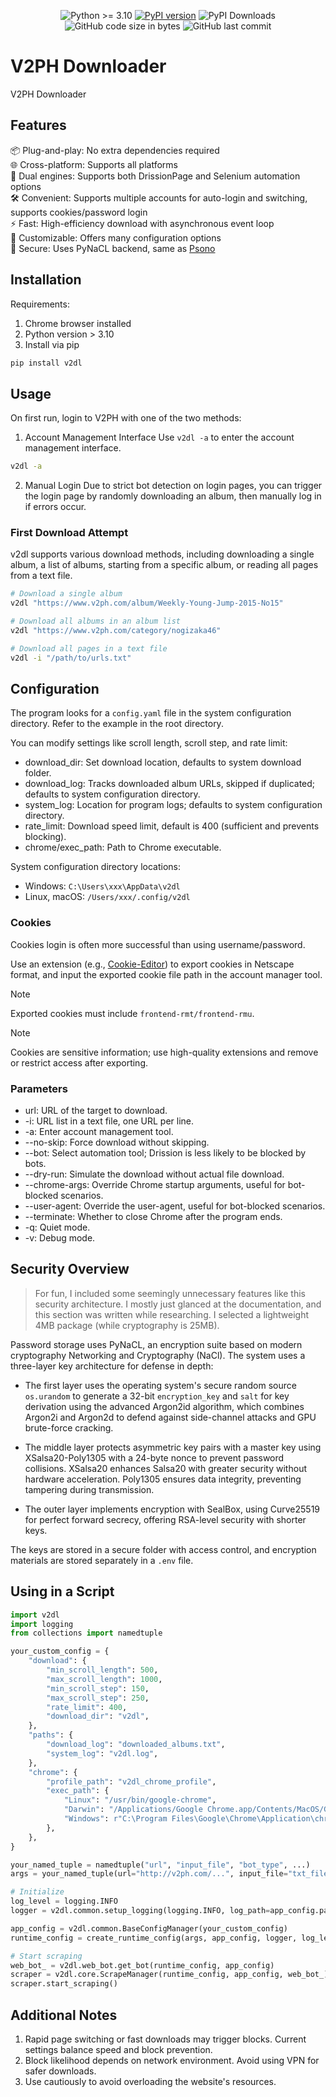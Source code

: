 <div align="center">

![Python >= 3.10](https://img.shields.io/badge/python->=3.10-red.svg)
[![PyPI version](https://badge.fury.io/py/v2dl.svg)](https://badge.fury.io/py/v2dl)
![PyPI Downloads](https://static.pepy.tech/badge/v2dl)
![GitHub code size in bytes](https://img.shields.io/github/languages/code-size/ZhenShuo2021/V2PH-Downloader)
![GitHub last commit](https://img.shields.io/github/last-commit/ZhenShuo2021/V2PH-Downloader)

</div>

# V2PH Downloader
V2PH Downloader

## Features
📦 Plug-and-play: No extra dependencies required   
🌐 Cross-platform: Supports all platforms   
🔄 Dual engines: Supports both DrissionPage and Selenium automation options   
🛠️ Convenient: Supports multiple accounts for auto-login and switching, supports cookies/password login   
⚡️ Fast: High-efficiency download with asynchronous event loop   
🧩 Customizable: Offers many configuration options   
🔑 Secure: Uses PyNaCL backend, same as [Psono](https://psono.com/zh-Hant/security)    


## Installation
Requirements:
1. Chrome browser installed
2. Python version > 3.10
3. Install via pip

```sh
pip install v2dl
```

## Usage
On first run, login to V2PH with one of the two methods:

1. Account Management Interface
Use `v2dl -a` to enter the account management interface.
```sh
v2dl -a
```

2. Manual Login
Due to strict bot detection on login pages, you can trigger the login page by randomly downloading an album, then manually log in if errors occur.

### First Download Attempt
v2dl supports various download methods, including downloading a single album, a list of albums, starting from a specific album, or reading all pages from a text file.

```sh
# Download a single album
v2dl "https://www.v2ph.com/album/Weekly-Young-Jump-2015-No15"

# Download all albums in an album list
v2dl "https://www.v2ph.com/category/nogizaka46"

# Download all pages in a text file
v2dl -i "/path/to/urls.txt"
```

## Configuration
The program looks for a `config.yaml` file in the system configuration directory. Refer to the example in the root directory.

You can modify settings like scroll length, scroll step, and rate limit:
- download_dir: Set download location, defaults to system download folder.
- download_log: Tracks downloaded album URLs, skipped if duplicated; defaults to system configuration directory.
- system_log: Location for program logs; defaults to system configuration directory.
- rate_limit: Download speed limit, default is 400 (sufficient and prevents blocking).
- chrome/exec_path: Path to Chrome executable.

System configuration directory locations:
- Windows: `C:\Users\xxx\AppData\v2dl`
- Linux, macOS: `/Users/xxx/.config/v2dl`

### Cookies
Cookies login is often more successful than using username/password.

Use an extension (e.g., [Cookie-Editor](https://chromewebstore.google.com/detail/cookie-editor/hlkenndednhfkekhgcdicdfddnkalmdm)) to export cookies in Netscape format, and input the exported cookie file path in the account manager tool.

> [!NOTE]   
> Exported cookies must include `frontend-rmt/frontend-rmu`.

> [!NOTE]   
> Cookies are sensitive information; use high-quality extensions and remove or restrict access after exporting.

### Parameters
- url: URL of the target to download.
- -i: URL list in a text file, one URL per line.
- -a: Enter account management tool.
- --no-skip: Force download without skipping.
- --bot: Select automation tool; Drission is less likely to be blocked by bots.
- --dry-run: Simulate the download without actual file download.
- --chrome-args: Override Chrome startup arguments, useful for bot-blocked scenarios.
- --user-agent: Override the user-agent, useful for bot-blocked scenarios.
- --terminate: Whether to close Chrome after the program ends.
- -q: Quiet mode.
- -v: Debug mode.

## Security Overview

> For fun, I included some seemingly unnecessary features like this security architecture. I mostly just glanced at the documentation, and this section was written while researching. I selected a lightweight 4MB package (while cryptography is 25MB).

Password storage uses PyNaCL, an encryption suite based on modern cryptography Networking and Cryptography (NaCl). The system uses a three-layer key architecture for defense in depth:

- The first layer uses the operating system's secure random source `os.urandom` to generate a 32-bit `encryption_key` and `salt` for key derivation using the advanced Argon2id algorithm, which combines Argon2i and Argon2d to defend against side-channel attacks and GPU brute-force cracking.

- The middle layer protects asymmetric key pairs with a master key using XSalsa20-Poly1305 with a 24-byte nonce to prevent password collisions. XSalsa20 enhances Salsa20 with greater security without hardware acceleration. Poly1305 ensures data integrity, preventing tampering during transmission.

- The outer layer implements encryption with SealBox, using Curve25519 for perfect forward secrecy, offering RSA-level security with shorter keys.

The keys are stored in a secure folder with access control, and encryption materials are stored separately in a `.env` file.

## Using in a Script

```py
import v2dl
import logging
from collections import namedtuple

your_custom_config = {
    "download": {
        "min_scroll_length": 500,
        "max_scroll_length": 1000,
        "min_scroll_step": 150,
        "max_scroll_step": 250,
        "rate_limit": 400,
        "download_dir": "v2dl",
    },
    "paths": {
        "download_log": "downloaded_albums.txt",
        "system_log": "v2dl.log",
    },
    "chrome": {
        "profile_path": "v2dl_chrome_profile",
        "exec_path": {
            "Linux": "/usr/bin/google-chrome",
            "Darwin": "/Applications/Google Chrome.app/Contents/MacOS/Google Chrome",
            "Windows": r"C:\Program Files\Google\Chrome\Application\chrome.exe",
        },
    },
}

your_named_tuple = namedtuple("url", "input_file", "bot_type", ...)
args = your_named_tuple(url="http://v2ph.com/...", input_file="txt_file", bot_type="drission", ...)

# Initialize
log_level = logging.INFO
logger = v2dl.common.setup_logging(logging.INFO, log_path=app_config.paths.system_log)

app_config = v2dl.common.BaseConfigManager(your_custom_config)
runtime_config = create_runtime_config(args, app_config, logger, log_level)

# Start scraping
web_bot_ = v2dl.web_bot.get_bot(runtime_config, app_config)
scraper = v2dl.core.ScrapeManager(runtime_config, app_config, web_bot_)
scraper.start_scraping()
```

## Additional Notes
1. Rapid page switching or fast downloads may trigger blocks. Current settings balance speed and block prevention.
2. Block likelihood depends on network environment. Avoid using VPN for safer downloads.
3. Use cautiously to avoid overloading the website's resources.
